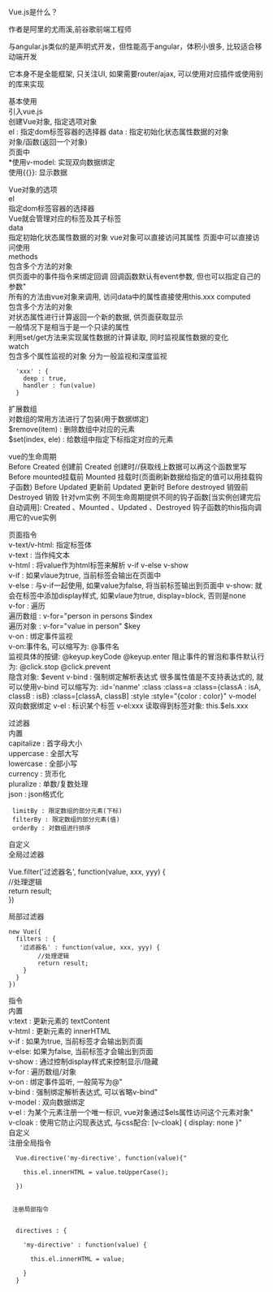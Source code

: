 Vue.js是什么？

作者是阿里的尤雨溪,前谷歌前端工程师	

与angular.js类似的是声明式开发，但性能高于angular，体积小很多, 比较适合移动端开发	

它本身不是全能框架, 只关注UI, 如果需要router/ajax, 可以使用对应插件或使用别的库来实现			
  			
基本使用			
	引入vue.js		
	创建Vue对象, 指定选项对象		
		 el : 指定dom标签容器的选择器	
		data : 指定初始化状态属性数据的对象	
		        对象/函数(返回一个对象)	
	页面中		
		*使用v-model: 实现双向数据绑定	
		 使用{{}}: 显示数据	
			
 Vue对象的选项			
	 el		
	   指定dom标签容器的选择器		
		 Vue就会管理对应的标签及其子标签	
	 data		
		 指定初始化状态属性数据的对象	
		 vue对象可以直接访问其属性	
		 页面中可以直接访问使用	
	 methods		
		 包含多个方法的对象	
		 供页面中的事件指令来绑定回调	
		 回调函数默认有event参数, 但也可以指定自己的参数"	
		 所有的方法由vue对象来调用, 访问data中的属性直接使用this.xxx	
	 computed		
		 包含多个方法的对象	
		对状态属性进行计算返回一个新的数据, 供页面获取显示	
		一般情况下是相当于是一个只读的属性	
		利用set/get方法来实现属性数据的计算读取, 同时监视属性数据的变化	
	 watch		
		包含多个属性监视的对象	
		分为一般监视和深度监视	
      			
      'xxx' : {			
        deep : true,			
        handler : fun(value)			
      }			
      			
			
 扩展数组			
	对数组的常用方法进行了包装(用于数据绑定)			
	$remove(item) : 删除数组中对应的元素		
	$set(index, ele) : 给数组中指定下标指定对应的元素 	
			
 vue的生命周期			
 	Before  Created  创建前
	Created   创建时//获取线上数据可以再这个函数里写
	Before mounted挂载前
	Mounted  挂载时(页面刷新数据给指定的值可以用挂载钩子函数)
	Before Updated  更新前 
	Updated   更新时
	Before destroyed  销毁前
	Destroyed 销毁
	针对vm实例 不同生命周期提供不同的钩子函数[当实例创建完后自动调用]:
	Created 、Mounted 、Updated 、Destroyed
	钩子函数的this指向调用它的vue实例		
			
			
 页面指令			
	 v-text/v-html: 指定标签体		
         v-text : 当作纯文本			
	 v-html : 将value作为html标签来解析	
	 v-if v-else v-show		
	 v-if : 如果vlaue为true, 当前标签会输出在页面中	
	 v-else : 与v-if一起使用, 如果value为false, 将当前标签输出到页面中	
	 v-show: 就会在标签中添加display样式, 如果vlaue为true, display=block, 否则是none	
	 v-for : 遍历		
		 遍历数组 : v-for="person in persons   $index	
		 遍历对象 : v-for="value in person"   $key	
	 v-on : 绑定事件监视		
	 v-on:事件名, 可以缩写为: @事件名	
		 监视具体的按键: @keyup.keyCode   @keyup.enter	
		 阻止事件的冒泡和事件默认行为: @click.stop   @click.prevent	
		 隐含对象: $event	
	 v-bind : 强制绑定解析表达式  		
		很多属性值是不支持表达式的, 就可以使用v-bind	
		 可以缩写为:  :id='nanme'	
		 :class	
		   :class=a	
			 :class={classA : isA, classB : isB}
			 :class=[classA, classB]
		 :style	
			:style="{color : color}"
	 v-model		
		 双向数据绑定	
	 v-el : 标识某个标签		
		 v-el:xxx	
		 读取得到标签对象: this.$els.xxx	
			
 过滤器			
   内置			
     capitalize : 首字母大小			
     uppercase : 全部大写			
     lowercase : 全部小写			
     currency : 货币化			
     pluralize : 单数/复数处理			
     json : json格式化			
			
     limitBy : 限定数组的部分元素(下标)			
     filterBy : 限定数组的部分元素(值)			
     orderBy : 对数组进行排序			
   自定义			
   全局过滤器			
 		
   Vue.filter('过滤器名', function(value, xxx, yyy) {			
      //处理逻辑			
      return result;			
    })			
   		
  局部过滤器			
    		
    new Vue({			
      filters : {			
       '过滤器名' : function(value, xxx, yyy) {			
            //处理逻辑			
            return result;			
        }			
      }			
    })			
   		
 指令			
   内置			
    v:text : 更新元素的 textContent			
    v-html : 更新元素的 innerHTML			
    v-if : 如果为true, 当前标签才会输出到页面			
    v-else: 如果为false, 当前标签才会输出到页面			
    v-show : 通过控制display样式来控制显示/隐藏			
    v-for : 遍历数组/对象			
    v-on : 绑定事件监听, 一般简写为@"			
    v-bind : 强制绑定解析表达式, 可以省略v-bind"			
    v-model : 双向数据绑定			
    v-el : 为某个元素注册一个唯一标识, vue对象通过$els属性访问这个元素对象"			
    v-cloak : 使用它防止闪现表达式, 与css配合: [v-cloak] { display: none }"			
   自定义			
     注册全局指令	
    
      			
      Vue.directive('my-directive', function(value){"	

        this.el.innerHTML = value.toUpperCase();
	
      })			
      	
      
     注册局部指令	
    
      			
      directives : {	
      
        'my-directive' : function(value) {
	
          this.el.innerHTML = value;	
	  
        }			
      }			
      			
